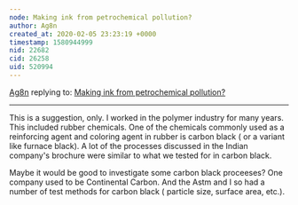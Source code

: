 ```yaml
---
node: Making ink from petrochemical pollution?
author: Ag8n
created_at: 2020-02-05 23:23:19 +0000
timestamp: 1580944999
nid: 22682
cid: 26258
uid: 520994
---
```




[Ag8n](../profile/Ag8n) replying to: [Making ink from petrochemical pollution?](../notes/hchalew/02-05-2020/making-ink-from-petrochemical-pollution)

----
This is a suggestion, only.  I worked in the polymer industry for many years.  This included rubber chemicals.  One of the chemicals commonly used as a reinforcing agent and coloring agent in rubber is carbon black ( or a variant like furnace black).  A lot of the processes discussed in the Indian company's brochure were similar to what we tested for in carbon black.

Maybe it would be good to investigate some carbon black proceeses?  One company used to be Continental Carbon.  And the Astm and I so had a number of test methods for carbon black ( particle size, surface area, etc.).